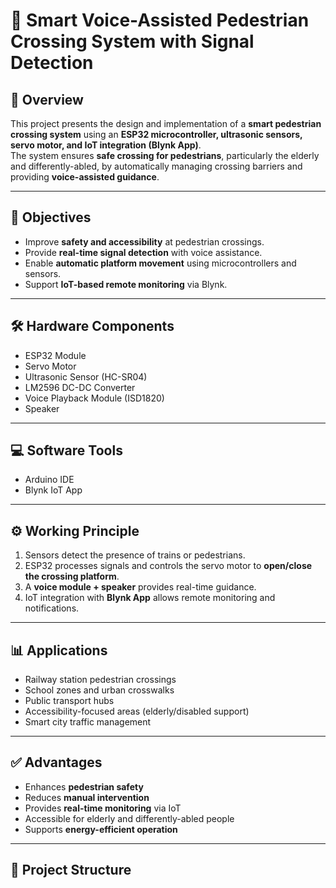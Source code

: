# 🚦 Smart Voice-Assisted Pedestrian Crossing System with Signal Detection

## 📌 Overview
This project presents the design and implementation of a **smart pedestrian crossing system** using an **ESP32 microcontroller, ultrasonic sensors, servo motor, and IoT integration (Blynk App)**.  
The system ensures **safe crossing for pedestrians**, particularly the elderly and differently-abled, by automatically managing crossing barriers and providing **voice-assisted guidance**.

---

## 🎯 Objectives
- Improve **safety and accessibility** at pedestrian crossings.  
- Provide **real-time signal detection** with voice assistance.  
- Enable **automatic platform movement** using microcontrollers and sensors.  
- Support **IoT-based remote monitoring** via Blynk.  

---

## 🛠️ Hardware Components
- ESP32 Module  
- Servo Motor  
- Ultrasonic Sensor (HC-SR04)  
- LM2596 DC-DC Converter  
- Voice Playback Module (ISD1820)  
- Speaker  

---

## 💻 Software Tools
- Arduino IDE  
- Blynk IoT App  

---

## ⚙️ Working Principle
1. Sensors detect the presence of trains or pedestrians.  
2. ESP32 processes signals and controls the servo motor to **open/close the crossing platform**.  
3. A **voice module + speaker** provides real-time guidance.  
4. IoT integration with **Blynk App** allows remote monitoring and notifications.  

---

## 📊 Applications
- Railway station pedestrian crossings  
- School zones and urban crosswalks  
- Public transport hubs  
- Accessibility-focused areas (elderly/disabled support)  
- Smart city traffic management  

---

## ✅ Advantages
- Enhances **pedestrian safety**  
- Reduces **manual intervention**  
- Provides **real-time monitoring** via IoT  
- Accessible for elderly and differently-abled people  
- Supports **energy-efficient operation**  

---

## 📂 Project Structure
